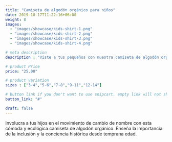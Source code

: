 ```yaml
---
title: "Camiseta de algodón orgánico para niños"
date: 2019-10-17T11:22:16+06:00
weight: 8
images: 
  - "images/showcase/kids-shirt-1.png"
  - "images/showcase/kids-shirt-2.png"
  - "images/showcase/kids-shirt-3.png"
  - "images/showcase/kids-shirt-4.png"

# meta description
description : "Viste a tus pequeños con nuestra camiseta de algodón orgánico para niños que apoya el movimiento de cambio de nombre de Little Falls"

# product Price
price: "25.00"

# product variation
sizes : ["3-4","5-6","7-8","9-11","12-14"]

# button link if you don't want to use snipcart. empty link will not show button
button_link: "#"

draft: false
---
```


Involucra a tus hijos en el movimiento de cambio de nombre con esta cómoda y ecológica camiseta de algodón orgánico. Enseña la importancia de la inclusión y la conciencia histórica desde temprana edad.
